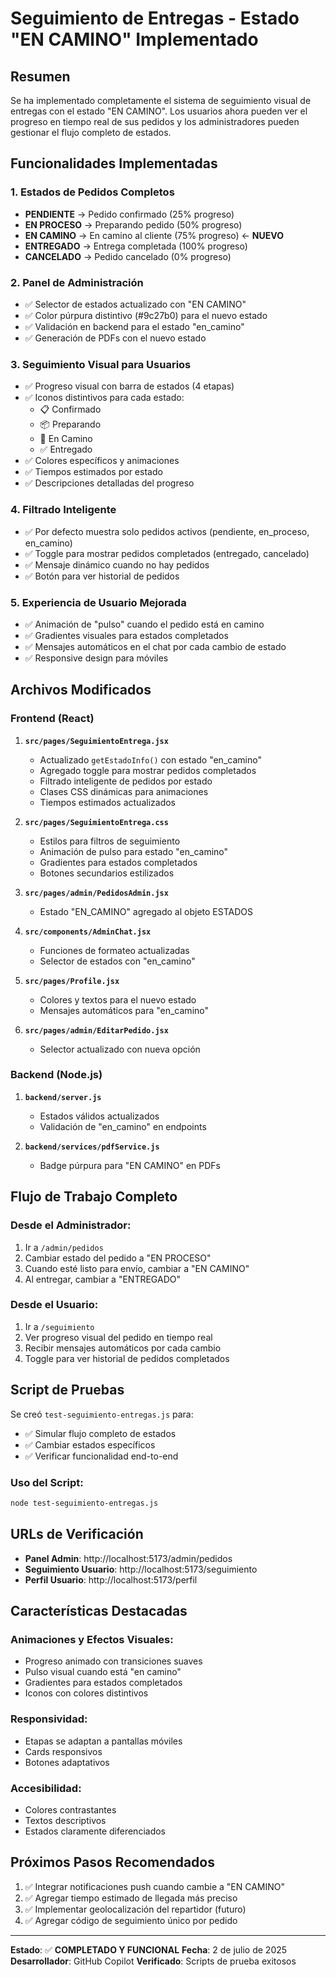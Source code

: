 # Seguimiento de Entregas - Estado "EN CAMINO" Implementado

## Resumen
Se ha implementado completamente el sistema de seguimiento visual de entregas con el estado "EN CAMINO". Los usuarios ahora pueden ver el progreso en tiempo real de sus pedidos y los administradores pueden gestionar el flujo completo de estados.

## Funcionalidades Implementadas

### 1. **Estados de Pedidos Completos**
- **PENDIENTE** → Pedido confirmado (25% progreso)
- **EN PROCESO** → Preparando pedido (50% progreso)  
- **EN CAMINO** → En camino al cliente (75% progreso) ← **NUEVO**
- **ENTREGADO** → Entrega completada (100% progreso)
- **CANCELADO** → Pedido cancelado (0% progreso)

### 2. **Panel de Administración**
- ✅ Selector de estados actualizado con "EN CAMINO"
- ✅ Color púrpura distintivo (#9c27b0) para el nuevo estado
- ✅ Validación en backend para el estado "en_camino"
- ✅ Generación de PDFs con el nuevo estado

### 3. **Seguimiento Visual para Usuarios**
- ✅ Progreso visual con barra de estados (4 etapas)
- ✅ Iconos distintivos para cada estado:
  - 📋 Confirmado
  - 📦 Preparando  
  - 🚚 En Camino
  - ✅ Entregado
- ✅ Colores específicos y animaciones
- ✅ Tiempos estimados por estado
- ✅ Descripciones detalladas del progreso

### 4. **Filtrado Inteligente**
- ✅ Por defecto muestra solo pedidos activos (pendiente, en_proceso, en_camino)
- ✅ Toggle para mostrar pedidos completados (entregado, cancelado)
- ✅ Mensaje dinámico cuando no hay pedidos
- ✅ Botón para ver historial de pedidos

### 5. **Experiencia de Usuario Mejorada**
- ✅ Animación de "pulso" cuando el pedido está en camino
- ✅ Gradientes visuales para estados completados
- ✅ Mensajes automáticos en el chat por cada cambio de estado
- ✅ Responsive design para móviles

## Archivos Modificados

### Frontend (React)
1. **`src/pages/SeguimientoEntrega.jsx`**
   - Actualizado `getEstadoInfo()` con estado "en_camino" 
   - Agregado toggle para mostrar pedidos completados
   - Filtrado inteligente de pedidos por estado
   - Clases CSS dinámicas para animaciones
   - Tiempos estimados actualizados

2. **`src/pages/SeguimientoEntrega.css`**
   - Estilos para filtros de seguimiento
   - Animación de pulso para estado "en_camino"
   - Gradientes para estados completados
   - Botones secundarios estilizados

3. **`src/pages/admin/PedidosAdmin.jsx`**
   - Estado "EN_CAMINO" agregado al objeto ESTADOS

4. **`src/components/AdminChat.jsx`**
   - Funciones de formateo actualizadas
   - Selector de estados con "en_camino"

5. **`src/pages/Profile.jsx`**
   - Colores y textos para el nuevo estado
   - Mensajes automáticos para "en_camino"

6. **`src/pages/admin/EditarPedido.jsx`**
   - Selector actualizado con nueva opción

### Backend (Node.js)
1. **`backend/server.js`**
   - Estados válidos actualizados
   - Validación de "en_camino" en endpoints

2. **`backend/services/pdfService.js`**
   - Badge púrpura para "EN CAMINO" en PDFs

## Flujo de Trabajo Completo

### Desde el Administrador:
1. Ir a `/admin/pedidos`
2. Cambiar estado del pedido a "EN PROCESO"
3. Cuando esté listo para envío, cambiar a "EN CAMINO"
4. Al entregar, cambiar a "ENTREGADO"

### Desde el Usuario:
1. Ir a `/seguimiento` 
2. Ver progreso visual del pedido en tiempo real
3. Recibir mensajes automáticos por cada cambio
4. Toggle para ver historial de pedidos completados

## Script de Pruebas
Se creó `test-seguimiento-entregas.js` para:
- ✅ Simular flujo completo de estados
- ✅ Cambiar estados específicos
- ✅ Verificar funcionalidad end-to-end

### Uso del Script:
```bash
node test-seguimiento-entregas.js
```

## URLs de Verificación
- **Panel Admin**: http://localhost:5173/admin/pedidos
- **Seguimiento Usuario**: http://localhost:5173/seguimiento  
- **Perfil Usuario**: http://localhost:5173/perfil

## Características Destacadas

### Animaciones y Efectos Visuales:
- Progreso animado con transiciones suaves
- Pulso visual cuando está "en camino"
- Gradientes para estados completados
- Iconos con colores distintivos

### Responsividad:
- Etapas se adaptan a pantallas móviles
- Cards responsivos
- Botones adaptativos

### Accesibilidad:
- Colores contrastantes
- Textos descriptivos
- Estados claramente diferenciados

## Próximos Pasos Recomendados
1. ✅ Integrar notificaciones push cuando cambie a "EN CAMINO"
2. ✅ Agregar tiempo estimado de llegada más preciso
3. ✅ Implementar geolocalización del repartidor (futuro)
4. ✅ Agregar código de seguimiento único por pedido

---
**Estado**: ✅ **COMPLETADO Y FUNCIONAL**
**Fecha**: 2 de julio de 2025
**Desarrollador**: GitHub Copilot
**Verificado**: Scripts de prueba exitosos
